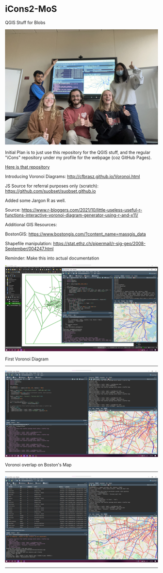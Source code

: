 # iCons2-MoS

QGIS Stuff for Blobs

<img src="https://raw.githubusercontent.com/suobset/iCons2-MoS/main/data/RepoAssets/IMG_7096.jpg"></img>

Initial Plan is to just use this repository for the QGIS stuff, and the regular "iCons" repository under my profile for the webpage (coz GitHub Pages).

<a href="https://github.com/suobset/iCons">Here is that repository</a>

Introducing Voronoi Diagrams:
http://cfbrasz.github.io/Voronoi.html

JS Source for referral purposes only (scratch): https://github.com/suobset/suobset.github.io

Added some Jargon R as well. 

Source: https://www.r-bloggers.com/2021/10/little-useless-useful-r-functions-interactive-voronoi-diagram-generator-using-r-and-x11/

Additional GIS Resources:

BostonGIS: https://www.bostongis.com/?content_name=massgis_data

Shapefile manipulation: https://stat.ethz.ch/pipermail/r-sig-geo/2008-September/004247.html

Reminder: Make this into actual documentation

<img src="https://raw.githubusercontent.com/suobset/iCons2-MoS/main/data/RepoAssets/Screenshot%202022-04-26%20121103.png"></img>

First Voronoi Diagram

<hr>

<img src="https://raw.githubusercontent.com/suobset/iCons2-MoS/main/data/RepoAssets/VoronoiFUll.png"></img>

Voronoi overlap on Boston's Map

<hr>

<img src="https://raw.githubusercontent.com/suobset/iCons2-MoS/main/data/RepoAssets/BlobArea.png"></img>

<hr>
